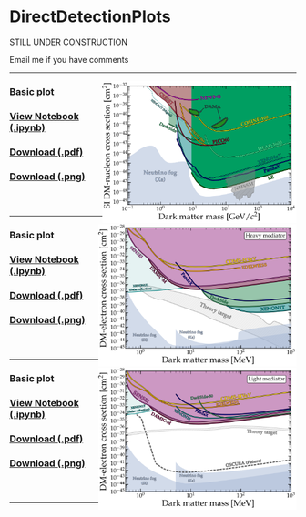 # DirectDetectionPlots

STILL UNDER CONSTRUCTION

Email me if you have comments


---
[<img align="right" height="250" src="plots/plots_png/Nucleon_SI.png">](https://github.com/cajohare/DirectDetectionPlots/raw/master/plots/plots_png/Nucleon_SI.png)
### Basic plot
### [View Notebook (.ipynb)](https://github.com/cajohare/DirectDetectionPlots/blob/master/DM-Nucleon.ipynb)
### [Download (.pdf)](https://github.com/cajohare/DirectDetectionPlots/raw/master/plots/Nucleon_SI.pdf)
### [Download (.png)](https://github.com/cajohare/DirectDetectionPlots/raw/master/plots/plots_png/Nucleon_SI.png)
### &nbsp;
---
[<img align="right" height="250" src="plots/plots_png/Electron_HeavyMediator.png">](https://github.com/cajohare/DirectDetectionPlots/raw/master/plots/plots_png/Electron_HeavyMediator.png)
### Basic plot
### [View Notebook (.ipynb)](https://github.com/cajohare/DirectDetectionPlots/blob/master/DM-Electron.ipynb)
### [Download (.pdf)](https://github.com/cajohare/DirectDetectionPlots/raw/master/plots/Electron_HeavyMediator.pdf)
### [Download (.png)](https://github.com/cajohare/DirectDetectionPlots/raw/master/plots/plots_png/Electron_HeavyMediator.png)
### &nbsp;
---
[<img align="right" height="250" src="plots/plots_png/Electron_LightMediator.png">](https://github.com/cajohare/DirectDetectionPlots/raw/master/plots/plots_png/Electron_LightMediator.png)
### Basic plot
### [View Notebook (.ipynb)](https://github.com/cajohare/DirectDetectionPlots/blob/master/DM-Electron.ipynb)
### [Download (.pdf)](https://github.com/cajohare/DirectDetectionPlots/raw/master/plots/Electron_LightMediator.pdf)
### [Download (.png)](https://github.com/cajohare/DirectDetectionPlots/raw/master/plots/plots_png/Electron_LightMediator.png)
### &nbsp;
---